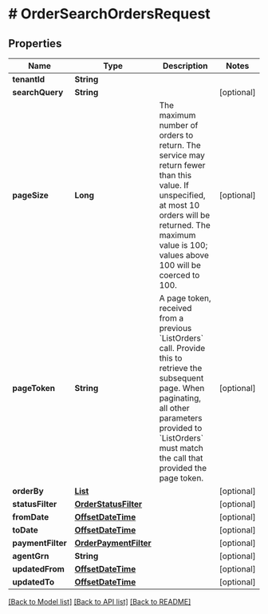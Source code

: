 # # OrderSearchOrdersRequest


## Properties 


Name | Type | Description | Notes
------------ | ------------- | ------------- | -------------
**tenantId**| **String** |   |
**searchQuery**| **String** |   | [optional]
**pageSize**| **Long** | The maximum number of orders to return. The service may return fewer than this value. If unspecified, at most 10 orders will be returned. The maximum value is 100; values above 100 will be coerced to 100.  | [optional]
**pageToken**| **String** | A page token, received from a previous &#x60;ListOrders&#x60; call. Provide this to retrieve the subsequent page.   When paginating, all other parameters provided to &#x60;ListOrders&#x60; must match the call that provided the page token.  | [optional]
**orderBy**| [**List<OrderOrderBy>**](OrderOrderBy.md) |   | [optional]
**statusFilter**| [**OrderStatusFilter**](OrderStatusFilter.md) |   | [optional]
**fromDate**| [**OffsetDateTime**](OffsetDateTime.md) |   | [optional]
**toDate**| [**OffsetDateTime**](OffsetDateTime.md) |   | [optional]
**paymentFilter**| [**OrderPaymentFilter**](OrderPaymentFilter.md) |   | [optional]
**agentGrn**| **String** |   | [optional]
**updatedFrom**| [**OffsetDateTime**](OffsetDateTime.md) |   | [optional]
**updatedTo**| [**OffsetDateTime**](OffsetDateTime.md) |   | [optional]


[[Back to Model list]](../../README.md#models) [[Back to API list]](../../README.md#endpoints) [[Back to README]](../../README.md)

